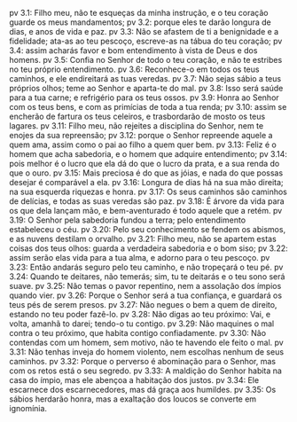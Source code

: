 pv 3.1: Filho meu, não te esqueças da minha instrução, e o teu coração guarde os meus mandamentos;
pv 3.2: porque eles te darão longura de dias, e anos de vida e paz.
pv 3.3: Não se afastem de ti a benignidade e a fidelidade; ata-as ao teu pescoço, escreve-as na tábua do teu coração;
pv 3.4: assim acharás favor e bom entendimento à vista de Deus e dos homens.
pv 3.5: Confia no Senhor de todo o teu coração, e não te estribes no teu próprio entendimento.
pv 3.6: Reconhece-o em todos os teus caminhos, e ele endireitará as tuas veredas.
pv 3.7: Não sejas sábio a teus próprios olhos; teme ao Senhor e aparta-te do mal.
pv 3.8: Isso será saúde para a tua carne; e refrigério para os teus ossos.
pv 3.9: Honra ao Senhor com os teus bens, e com as primícias de toda a tua renda;
pv 3.10: assim se encherão de fartura os teus celeiros, e trasbordarão de mosto os teus lagares.
pv 3.11: Filho meu, não rejeites a disciplina do Senhor, nem te enojes da sua repreensão;
pv 3.12: porque o Senhor repreende aquele a quem ama, assim como o pai ao filho a quem quer bem.
pv 3.13: Feliz é o homem que acha sabedoria, e o homem que adquire entendimento;
pv 3.14: pois melhor é o lucro que ela dá do que o lucro da prata, e a sua renda do que o ouro.
pv 3.15: Mais preciosa é do que as jóias, e nada do que possas desejar é comparável a ela.
pv 3.16: Longura de dias há na sua mão direita; na sua esquerda riquezas e honra.
pv 3.17: Os seus caminhos são caminhos de delícias, e todas as suas veredas são paz.
pv 3.18: É árvore da vida para os que dela lançam mão, e bem-aventurado é todo aquele que a retém.
pv 3.19: O Senhor pela sabedoria fundou a terra; pelo entendimento estabeleceu o céu.
pv 3.20: Pelo seu conhecimento se fendem os abismos, e as nuvens destilam o orvalho.
pv 3.21: Filho meu, não se apartem estas coisas dos teus olhos: guarda a verdadeira sabedoria e o bom siso;
pv 3.22: assim serão elas vida para a tua alma, e adorno para o teu pescoço.
pv 3.23: Então andarás seguro pelo teu caminho, e não tropeçará o teu pé.
pv 3.24: Quando te deitares, não temerás; sim, tu te deitarás e o teu sono será suave.
pv 3.25: Não temas o pavor repentino, nem a assolação dos ímpios quando vier.
pv 3.26: Porque o Senhor será a tua confiança, e guardará os teus pés de serem presos.
pv 3.27: Não negues o bem a quem de direito, estando no teu poder fazê-lo.
pv 3.28: Não digas ao teu próximo: Vai, e volta, amanhã to darei; tendo-o tu contigo.
pv 3.29: Não maquines o mal contra o teu próximo, que habita contigo confiadamente.
pv 3.30: Não contendas com um homem, sem motivo, não te havendo ele feito o mal.
pv 3.31: Não tenhas inveja do homem violento, nem escolhas nenhum de seus caminhos.
pv 3.32: Porque o perverso é abominação para o Senhor, mas com os retos está o seu segredo.
pv 3.33: A maldição do Senhor habita na casa do ímpio, mas ele abençoa a habitação dos justos.
pv 3.34: Ele escarnece dos escarnecedores, mas dá graça aos humildes.
pv 3.35: Os sábios herdarão honra, mas a exaltação dos loucos se converte em ignomínia.
